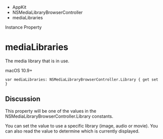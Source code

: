 

- AppKit
- NSMediaLibraryBrowserController
-  mediaLibraries 

Instance Property

# mediaLibraries

The media library that is in use.

macOS 10.9+

``` source
var mediaLibraries: NSMediaLibraryBrowserController.Library { get set }
```

## Discussion

This property will be one of the values in the NSMediaLibraryBrowserController.Library constants.

You can set the value to use a specific library (image, audio or movie). You can also read the value to determine which is currently displayed.


